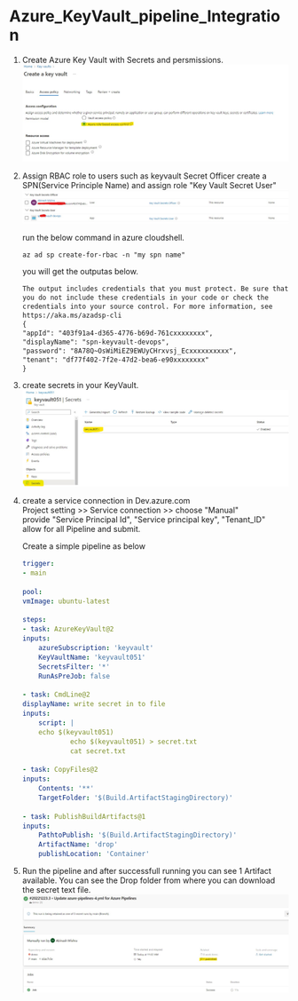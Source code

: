 # Azure_KeyVault_pipeline_Integration
1) Create Azure Key Vault with Secrets and persmissions.
![choose rbac](snap1.jpg)
2) Assign RBAC role to users such as keyvault Secret Officer 
create a SPN(Service Principle Name) and assign role "Key Vault Secret User"
![Add keyvault secret officer and user](snap2.jpg)

    run the below command in azure cloudshell.
    ```
    az ad sp create-for-rbac -n "my spn name"
    ```
    you will get the outputas below.
    ```
    The output includes credentials that you must protect. Be sure that you do not include these credentials in your code or check the credentials into your source control. For more information, see https://aka.ms/azadsp-cli
    {
    "appId": "403f91a4-d365-4776-b69d-761cxxxxxxxx",
    "displayName": "spn-keyvault-devops",
    "password": "8A78Q~OsWiMiEZ9EWUyCHrxvsj_Ecxxxxxxxxxx",
    "tenant": "df77f402-7f2e-47d2-bea6-e90xxxxxxxx"
    }

    ```

3) create secrets in your KeyVault.
   ![secrets](snap4.jpg)

4) create a service connection in Dev.azure.com \
    Project setting >> Service connection >> choose "Manual" \
    provide "Service Principal Id", "Service principal key", "Tenant_ID" \
    allow for all Pipeline and submit.

    Create a simple pipeline as below
    ```yaml
    trigger:
    - main

    pool:
    vmImage: ubuntu-latest

    steps:
    - task: AzureKeyVault@2
    inputs:
        azureSubscription: 'keyvault'
        KeyVaultName: 'keyvault051'
        SecretsFilter: '*'
        RunAsPreJob: false

    - task: CmdLine@2
    displayName: write secret in to file
    inputs:
        script: |
        echo $(keyvault051)
                echo $(keyvault051) > secret.txt
                cat secret.txt

    - task: CopyFiles@2
    inputs:
        Contents: '**'
        TargetFolder: '$(Build.ArtifactStagingDirectory)'

    - task: PublishBuildArtifacts@1
    inputs:
        PathtoPublish: '$(Build.ArtifactStagingDirectory)'
        ArtifactName: 'drop'
        publishLocation: 'Container'
    ```

5) Run the pipeline and after successfull running you can see 1 Artifact available. You can see the Drop folder from where you can download the secret text file.
![Artifact_Published](Artifact_Published.jpg)